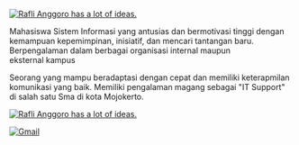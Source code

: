 [![Rafli Anggoro has a lot of ideas.](https://i.ibb.co/s6rFKZH/Rafli-Anggoto-1.gif)](https://www.raflianggoro.com)

Mahasiswa Sistem Informasi yang antusias dan bermotivasi tinggi dengan kemampuan kepemimpinan, inisiatif, dan mencari tantangan baru. Berpengalaman dalam berbagai organisasi internal maupun eksternal kampus

Seorang yang mampu beradaptasi dengan cepat dan memiliki keterapmilan komunikasi yang baik. Memiliki pengalaman magang sebagai "IT Support" di salah satu Sma di kota Mojokerto.

[![Rafli Anggoro has a lot of ideas.](https://img.shields.io/badge/dev.to-0A0A0A?style=for-the-badge&logo=devdotto&logoColor=white)](https://dev.to/bangaping27)


[![Gmail](https://img.shields.io/badge/Gmail-D14836?style=for-the-badge&logo=gmail&logoColor=white)](https://www.raflianggoro.com)
